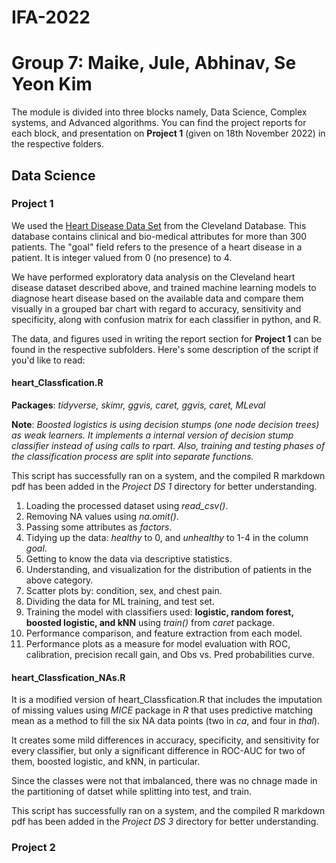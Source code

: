 # IFA-2022
# Group 7: Maike, Jule, Abhinav, Se Yeon Kim

The module is divided into three blocks namely, Data Science, Complex systems, and Advanced algorithms. You can find the project reports for each block, and presentation on **Project 1** (given on 18th November 2022) in the respective folders.

## Data Science
### Project 1 

We used the [Heart Disease Data Set](https://archive.ics.uci.edu/ml/datasets/Heart+Disease) from the Cleveland Database. This database contains clinical and bio-medical attributes for more than 300 patients. The "goal" field refers to the presence of a heart disease in a patient. It is integer valued from 0 (no presence) to 4.   

We have performed exploratory data analysis on the Cleveland heart disease dataset described above, and trained machine learning models to diagnose heart disease based on the available data and compare them visually in a grouped bar chart with regard to accuracy, sensitivity and specificity, along with confusion matrix for each classifier in python, and R. 
 
The data, and figures used in writing the report section for **Project 1** can be found in the respective subfolders. Here's some description of the script if you'd like to read:

#### heart_Classfication.R 

**Packages**: _tidyverse, skimr, ggvis, caret, ggvis, caret, MLeval_   
 
**Note**: _Boosted logistics is using decision stumps (one node decision trees) as weak learners. It implements a internal version of decision stump classifier instead of using calls to rpart. Also, training and testing phases of the classification process are split into separate functions._ 
 
This script has successfully ran on a system, and the compiled R markdown pdf has been added in the _Project DS 1_ directory for better understanding.
 
1. Loading the processed dataset using _read_csv()_. 
2. Removing NA values using _na.omit()_. 
3. Passing some attributes as _factors_. 
4. Tidying up the data: _healthy_ to 0, and _unhealthy_ to 1-4 in the column _goal_. 
5. Getting to know the data via descriptive statistics. 
6. Understanding, and visualization for the distribution of patients in the above category. 
7. Scatter plots by: condition, sex, and chest pain. 
8. Dividing the data for ML training, and test set. 
9. Training the model with classifiers used: **logistic, random forest, boosted logistic, and kNN** using _train()_ from _caret_ package. 
10. Performance comparison, and feature extraction from each model.  
11. Performance plots as a measure for model evaluation with ROC, calibration, precision recall gain, and Obs vs. Pred probabilities curve.  
  
#### heart_Classfication_NAs.R 

It is a modified version of heart_Classfication.R that includes the imputation of missing values using _MICE_ package in _R_ that uses predictive matching mean as a method to fill the six NA data points (two in _ca_, and four in _thal_).   

It creates some mild differences in accuracy, specificity, and sensitivity for every classifier, but only a significant difference in ROC-AUC for two of them, boosted logistic, and kNN, in particular.     
 
Since the classes were not that imbalanced, there was no chnage made in the partitioning of datset while splitting into test, and train. 
 
This script has successfully ran on a system, and the compiled R markdown pdf has been added in the _Project DS 3_ directory for better understanding.


### Project 2 
